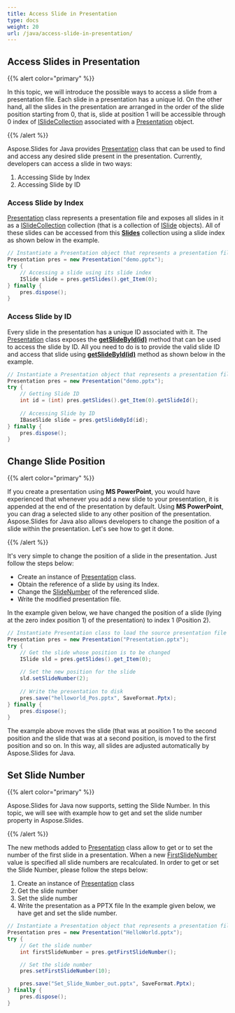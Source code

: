 ```yaml
---
title: Access Slide in Presentation
type: docs
weight: 20
url: /java/access-slide-in-presentation/
---
```


## **Access Slides in Presentation**
{{% alert color="primary" %}} 

In this topic, we will introduce the possible ways to access a slide from a presentation file. Each slide in a presentation has a unique Id. On the other hand, all the slides in the presentation are arranged in the order of the slide position starting from 0, that is, slide at position 1 will be accessible through 0 index of [ISlideCollection](https://reference.aspose.com/slides/java/com.aspose.slides/ISlideCollection) associated with a [Presentation](https://reference.aspose.com/slides/java/com.aspose.slides/presentation) object.

{{% /alert %}} 

Aspose.Slides for Java provides [Presentation](https://reference.aspose.com/slides/java/com.aspose.slides/presentation) class that can be used to find and access any desired slide present in the presentation. Currently, developers can access a slide in two ways:

1. Accessing Slide by Index
1. Accessing Slide by ID

### **Access Slide by Index**
[Presentation](https://reference.aspose.com/slides/java/com.aspose.slides/presentation) class represents a presentation file and exposes all slides in it as a [ISlideCollection](https://reference.aspose.com/slides/java/com.aspose.slides/ISlideCollection) collection (that is a collection of [ISlide](https://reference.aspose.com/slides/java/com.aspose.slides/ISlide) objects). All of these slides can be accessed from this [**Slides**](https://reference.aspose.com/slides/java/com.aspose.slides/Presentation#getSlides--) collection using a slide index as shown below in the example.

```java
// Instantiate a Presentation object that represents a presentation file
Presentation pres = new Presentation("demo.pptx");
try {
    // Accessing a slide using its slide index
    ISlide slide = pres.getSlides().get_Item(0);
} finally {
    pres.dispose();
}
```

### **Access Slide by ID**
Every slide in the presentation has a unique ID associated with it. The [Presentation](https://reference.aspose.com/slides/java/com.aspose.slides/presentation) class exposes the [**getSlideById(id)**](https://reference.aspose.com/slides/java/com.aspose.slides/presentation#getSlideById-long-) method that can be used to access the slide by ID. All you need to do is to provide the valid slide ID and access that slide using [**getSlideById(id)**](https://reference.aspose.com/slides/java/com.aspose.slides/presentation#getSlideById-long-) method as shown below in the example.

```java
// Instantiate a Presentation object that represents a presentation file
Presentation pres = new Presentation("demo.pptx");
try {
    // Getting Slide ID
    int id = (int) pres.getSlides().get_Item(0).getSlideId();
    
    // Accessing Slide by ID
    IBaseSlide slide = pres.getSlideById(id);
} finally {
    pres.dispose();
}
```

## **Change Slide Position**
{{% alert color="primary" %}} 

If you create a presentation using **MS PowerPoint**, you would have experienced that whenever you add a new slide to your presentation, it is appended at the end of the presentation by default. Using **MS PowerPoint**, you can drag a selected slide to any other position of the presentation. Aspose.Slides for Java also allows developers to change the position of a slide within the presentation. Let's see how to get it done.

{{% /alert %}} 

It's very simple to change the position of a slide in the presentation. Just follow the steps below:

- Create an instance of [Presentation](https://reference.aspose.com/slides/java/com.aspose.slides/presentation) class.
- Obtain the reference of a slide by using its Index.
- Change the [SlideNumber](https://reference.aspose.com/slides/java/com.aspose.slides/ISlide#setSlideNumber-int-) of the referenced slide.
- Write the modified presentation file.

In the example given below, we have changed the position of a slide (lying at the zero index position 1) of the presentation) to index 1 (Position 2).

```java
// Instantiate Presentation class to load the source presentation file
Presentation pres = new Presentation("Presentation.pptx");
try {
    // Get the slide whose position is to be changed
    ISlide sld = pres.getSlides().get_Item(0);
    
    // Set the new position for the slide
    sld.setSlideNumber(2);
    
    // Write the presentation to disk
    pres.save("helloworld_Pos.pptx", SaveFormat.Pptx);
} finally {
    pres.dispose();
}
```

The example above moves the slide (that was at position 1 to the second position and the slide that was at a second position, is moved to the first position and so on. In this way, all slides are adjusted automatically by Aspose.Slides for Java.

## **Set Slide Number**
{{% alert color="primary" %}} 

Aspose.Slides for Java now supports, setting the Slide Number. In this topic, we will see with example how to get and set the slide number property in Aspose.Slides.

{{% /alert %}} 

The new methods added to [Presentation](https://reference.aspose.com/slides/java/com.aspose.slides/presentation) class allow to get or to set the number of the first slide in a presentation. When a new [FirstSlideNumber](https://reference.aspose.com/slides/java/com.aspose.slides/Presentation#setFirstSlideNumber-int-) value is specified all slide numbers are recalculated. In order to get or set the Slide Number, please follow the steps below:

1. Create an instance of [Presentation](https://reference.aspose.com/slides/java/com.aspose.slides/presentation) class
1. Get the slide number
1. Set the slide number
1. Write the presentation as a PPTX file
   In the example given below, we have get and set the slide number.

```java
// Instantiate a Presentation object that represents a presentation file
Presentation pres = new Presentation("HelloWorld.pptx");
try {
    // Get the slide number
    int firstSlideNumber = pres.getFirstSlideNumber();

    // Set the slide number
    pres.setFirstSlideNumber(10);

    pres.save("Set_Slide_Number_out.pptx", SaveFormat.Pptx);
} finally {
    pres.dispose();
}
```


